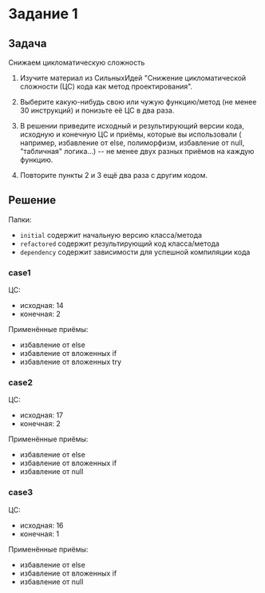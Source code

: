 # Задание 1

## Задача

Снижаем цикломатическую сложность

1. Изучите материал из СильныхИдей "Снижение цикломатической сложности (ЦС) кода как метод проектирования".

2. Выберите какую-нибудь свою или чужую функцию/метод (не менее 30 инструкций) и понизьте её ЦС в два раза.

3. В решении приведите исходный и результирующий версии кода, исходную и конечную ЦС и приёмы, которые вы использовали (
   например, избавление от else, полиморфизм, избавление от null, "табличная" логика...) -- не менее двух разных приёмов
   на каждую функцию.

4. Повторите пункты 2 и 3 ещё два раза с другим кодом.

## Решение

Папки:

- `initial` содержит начальную версию класса/метода
- `refactored` содержит результирующий код класса/метода
- `dependency` содержит зависимости для успешной компиляции кода

### case1

ЦС:

- исходная: 14
- конечная: 2

Применённые приёмы:

- избавление от else
- избавление от вложенных if
- избавление от вложенных try

### case2

ЦС:

- исходная: 17
- конечная: 2

Применённые приёмы:

- избавление от else
- избавление от вложенных if
- избавление от null

### case3

ЦС:

- исходная: 16
- конечная: 1

Применённые приёмы:

- избавление от else
- избавление от вложенных if
- избавление от null
